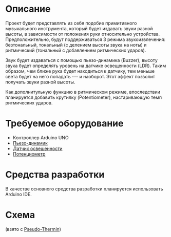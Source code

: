 # Описание
Проект будет представлять из себя подобие примитивного музыкального инструмента, который будет издавать звуки разной высоты, в зависимости от положения руки относительно устройства. Предположительно, будут поддерживаться 3 режима звукоизвлечения: безтональный, тональный (с делением высоты звука на ноты) и ритмический (тональный с добавлением ритмических ударов).

Звук будет издаваться с помощью пьезо-динамика (Buzzer), высоту звука будет определять уровень на датчике освещенности (LDR). Таким образом, чем ближе рука будет находиться к датчику, тем меньше света будет на него попадать --- и наоборот. Этот эффект позволит получать звуки разной высоты.

Как дополнитульную функцию в ритмическом режиме, впоследствии планируется добавить крутилку (Potentiometer), настаривающую темп ритмических ударов.

# Требуемое оборудование
* Контроллер Arduino UNO
* [Пьезо-динамик](http://files.amperka.ru/datasheets/hpa17a.pdf)
* [Датчик освещенности](https://www.arduino.cc/documents/datasheets/LDR-VT90N2.pdf)
* [Потенциометр](https://www.arduino.cc/documents/datasheets/ACP_potentiometers.pdf)

# Средства разработки
В качестве основного средства разработки планируется использовать Arduino IDE.

# Cхема
[picture]: https://cdn-learn.adafruit.com/assets/assets/000/002/302/medium800/learn_arduino_fritzing2.jpg?1396781513
(взято с [Pseudo-Thermin](https://learn.adafruit.com/adafruit-arduino-lesson-10-making-sounds/pseudo-theramin))